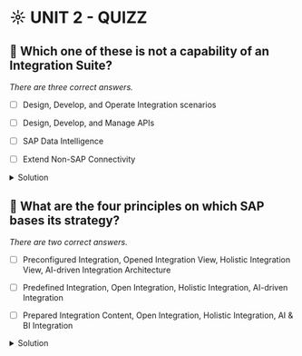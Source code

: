 # ☼ UNIT 2 - QUIZZ

## :small_red_triangle_down: Which one of these is not a capability of an Integration Suite?

_There are three correct answers._

- [ ] Design, Develop, and Operate Integration scenarios

- [ ] Design, Develop, and Manage APIs

- [ ] SAP Data Intelligence

- [ ] Extend Non-SAP Connectivity

<details>
  <summary>Solution</summary>

- [ ] Design, Develop, and Operate Integration scenarios

- [ ] Design, Develop, and Manage APIs

- [x] SAP Data Intelligence

- [ ] Extend Non-SAP Connectivity

</details>

## :small_red_triangle_down: What are the four principles on which SAP bases its strategy?

_There are two correct answers._

- [ ] Preconfigured Integration, Opened Integration View, Holistic Integration View, AI-driven Integration Architecture

- [ ] Predefined Integration, Open Integration, Holistic Integration, AI-driven Integration

- [ ] Prepared Integration Content, Open Integration, Holistic Integration, AI & BI Integration

<details>
  <summary>Solution</summary>

- [ ] Preconfigured Integration, Opened Integration View, Holistic Integration View, AI-driven Integration Architecture

- [x] Predefined Integration, Open Integration, Holistic Integration, AI-driven Integration

- [ ] Prepared Integration Content, Open Integration, Holistic Integration, AI & BI Integration

</details>
